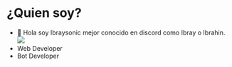 # ¿Quien soy?
- 👋 Hola soy Ibraysonic mejor conocido en discord como Ibray o Ibrahin.
![](https://images-ext-2.discordapp.net/external/OXRRlf7zikhV8M6vKM5XFJmJaX1-ySTn4yRVoZf5jw0/https/cdn.discordapp.com/emojis/545555770482098200.gif)
- Web Developer
- Bot Developer
